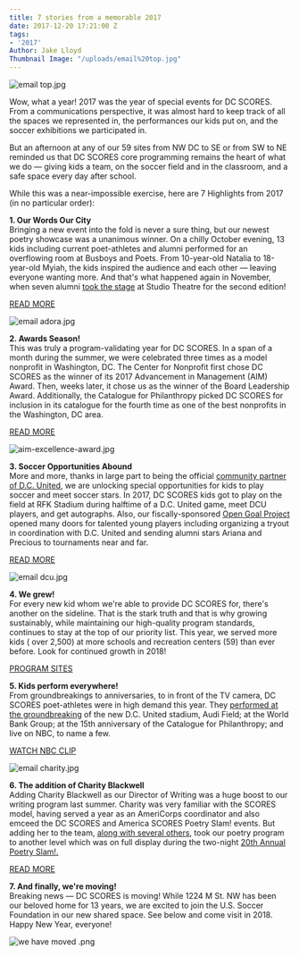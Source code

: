 ```yaml
---
title: 7 stories from a memorable 2017
date: 2017-12-20 17:21:00 Z
tags:
- '2017'
Author: Jake Lloyd
Thumbnail Image: "/uploads/email%20top.jpg"
---
```


![email top.jpg](/uploads/email%20top.jpg)

Wow, what a year! 2017 was the year of special events for DC SCORES. From a communications perspective, it was almost hard to keep track of all the spaces we represented in, the performances our kids put on, and the soccer exhibitions we participated in.

But an afternoon at any of our 59 sites from NW DC to SE or from SW to NE reminded us that DC SCORES core programming remains the heart of what we do — giving kids a team, on the soccer field and in the classroom, and a safe space every day after school.


While this was a near-impossible exercise, here are 7 Highlights from 2017 (in no particular order):

**1. Our Words Our City**<br>
Bringing a new event into the fold is never a sure thing, but our newest poetry showcase was a unanimous winner. On a chilly October evening, 13 kids including current poet-athletes and alumni performed for an overflowing room at Busboys and Poets. From 10-year-old Natalia to 18-year-old Myiah, the kids inspired the audience and each other — leaving everyone wanting more. And that's what happened again in November, when seven alumni [took the stage](https://www.flickr.com/photos/dcscorespictures/albums/72157689032789644) at Studio Theatre for the second edition!

[READ MORE](http://dcscores.blogspot.com/2017/02/our-words-our-city-night-of-inspiration.html)

![email adora.jpg](/uploads/email%20adora.jpg)

**2. Awards Season!**<br>
This was truly a program-validating year for DC SCORES. In a span of a month during the summer, we were celebrated three times as a model nonprofit in Washington, DC. The Center for Nonprofit first chose DC SCORES as the winner of its 2017 Advancement in Management (AIM) Award. Then, weeks later, it chose us as the winner of the Board Leadership Award. Additionally, the Catalogue for Philanthropy picked DC SCORES for inclusion in its catalogue for the fourth time as one of the best nonprofits in the Washington, DC area.

[READ MORE](https://www.dcscores.org/blog/2017/06/awards-day-dc-scores-wins-twice-in-one-morning)

![aim-excellence-award.jpg](/uploads/aim-excellence-award.jpg)

**3. Soccer Opportunities Abound**<br>
More and more, thanks in large part to being the official [community partner of D.C. United](https://www.dcunited.com/community/partners), we are unlocking special opportunities for kids to play soccer and meet soccer stars. In 2017, DC SCORES kids got to play on the field at RFK Stadium during halftime of a D.C. United game, meet DCU players, and get autographs. Also, our fiscally-sponsored [Open Goal Project](http://www.opengoalproject.org/) opened many doors for talented young players including organizing a tryout in coordination with D.C. United and sending alumni stars Ariana and Precious to tournaments near and far.

[READ MORE](https://www.washingtonpost.com/news/soccer-insider/wp/2017/10/29/in-d-c-a-small-step-toward-tackling-u-s-youth-soccers-accessibility-problem/?utm_term=.40a8d67ff126)

![email dcu.jpg](/uploads/email%20dcu.jpg)

**4. We grew!**<br>
For every new kid whom we're able to provide DC SCORES for, there's another on the sideline. That is the stark truth and that is why growing sustainably, while maintaining our high-quality program standards, continues to stay at the top of our priority list. This year, we served more kids ( over 2,500) at more schools and recreation centers (59) than ever before. Look for continued growth in 2018!

[PROGRAM SITES](https://www.dcscores.org/our-program/program-sites/)

**5. Kids perform everywhere!**<br>
From groundbreakings to anniversaries, to in front of the TV camera, DC SCORES poet-athletes were in high demand this year. They [performed at the groundbreaking](http://dcscores.blogspot.com/2017/03/dc-united-breaks-ground-on-audi-field.html) of the new D.C. United stadium, Audi Field; at the World Bank Group; at the 15th anniversary of the Catalogue for Philanthropy; and live on NBC, to name a few.

[WATCH NBC CLIP](http://bit.ly/UniyahCristianNBC)

![email charity.jpg](/uploads/email%20charity.jpg)

**6. The addition of Charity Blackwell**<br>
Adding Charity Blackwell as our Director of Writing was a huge boost to our writing program last summer. Charity was very familiar with the SCORES model, having served a year as an AmeriCorps coordinator and also emceed the DC SCORES and America SCORES Poetry Slam! events. But adding her to the team, [along with several others](https://www.dcscores.org/blog/2017/09/new-year-new-team), took our poetry program to another level which was on full display during the two-night [20th Annual Poetry Slam!.](http://bit.ly/EastsideRecap17)

[READ MORE](https://www.dcscores.org/about-us/leadership/charity-blackwell)

**7. And finally, we're moving!**<br>
Breaking news — DC SCORES is moving! While 1224 M St. NW has been our beloved home for 13 years, we are excited to join the U.S. Soccer Foundation in our new shared space. See below and come visit in 2018. Happy New Year, everyone!

![we have moved .png](/uploads/we%20have%20moved%20.png)